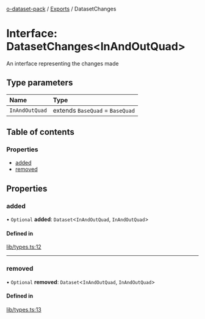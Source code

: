 [o-dataset-pack](../README.md) / [Exports](../modules.md) / DatasetChanges

# Interface: DatasetChanges<InAndOutQuad\>

An interface representing the changes made

## Type parameters

| Name | Type |
| :------ | :------ |
| `InAndOutQuad` | extends `BaseQuad` = `BaseQuad` |

## Table of contents

### Properties

- [added](DatasetChanges.md#added)
- [removed](DatasetChanges.md#removed)

## Properties

### added

• `Optional` **added**: `Dataset`<`InAndOutQuad`, `InAndOutQuad`\>

#### Defined in

[lib/types.ts:12](https://github.com/o-development/o-dataset-pack/blob/e8a7e34/lib/types.ts#L12)

___

### removed

• `Optional` **removed**: `Dataset`<`InAndOutQuad`, `InAndOutQuad`\>

#### Defined in

[lib/types.ts:13](https://github.com/o-development/o-dataset-pack/blob/e8a7e34/lib/types.ts#L13)
